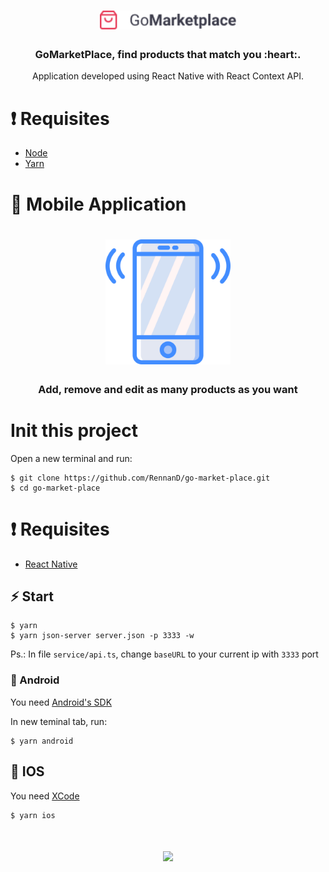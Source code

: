 <h1 align="center" background="#2193f6">
    <img src = "./.github/logo.png" height = "30px" />
</h1>

<h3 align="center">
    GoMarketPlace, find products that match you :heart:.
</h3>

<p align="center">
    Application developed using React Native with React Context API.
</p>

# ❗️ Requisites

- [Node](https://nodejs.org/en/)
- [Yarn](https://yarnpkg.com/lang/en/)


# 📱 Mobile Application

<h1 align="center">
    <img src ="./.github/smartphone.svg" width="200px" />
</h1>

<h3 align="center">
    Add, remove and edit as many products as you want
</h3>

# Init this project

Open a new terminal and run:

```
$ git clone https://github.com/RennanD/go-market-place.git
$ cd go-market-place
```

# ❗️ Requisites

- [React Native](https://react-native.rocketseat.dev/)

## ⚡️ Start

```
$ yarn
$ yarn json-server server.json -p 3333 -w
```

Ps.: In file `service/api.ts`, change `baseURL` to your current ip with `3333` port

### 👾 Android

You need [Android's SDK](https://developer.android.com/studio)

In new teminal tab, run:

```
$ yarn android
```

## 🍎 IOS

You need [XCode](https://developer.apple.com/xcode/)

```
$ yarn ios
```

<h1 align="center">
<img src ="./.github/preview.gif" height="500px">
</h1>
